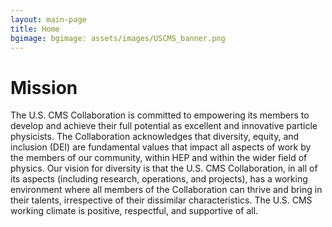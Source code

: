 ```yaml
---
layout: main-page
title: Home
bgimage: bgimage: assets/images/USCMS_banner.png
---
```


# Mission
The U.S. CMS Collaboration is committed to empowering its members to develop and achieve their full
potential as excellent and innovative particle physicists. The Collaboration acknowledges that diversity,
equity, and inclusion (DEI) are fundamental values that impact all aspects of work by the members of
our community, within HEP and within the wider field of physics. Our vision for diversity is that the
U.S. CMS Collaboration, in all of its aspects (including research, operations, and projects), has a working
environment where all members of the Collaboration can thrive and bring in their talents, irrespective of
their dissimilar characteristics. The U.S. CMS working climate is positive, respectful, and supportive of
all.
